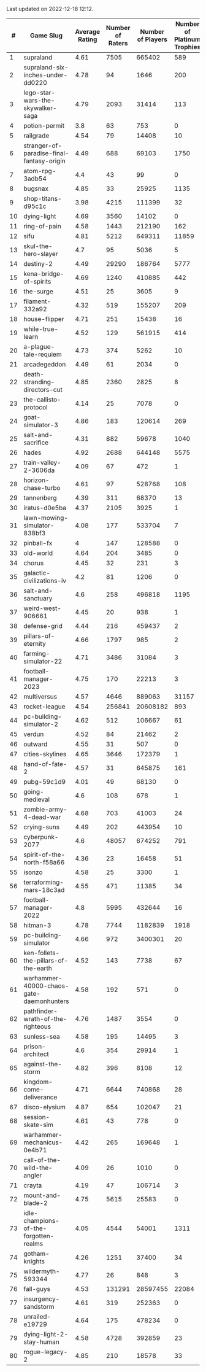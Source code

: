 Last updated on 2022-12-18 12:12.


|#|Game Slug|Average Rating|Number of Raters|Number of Players|Number of Platinum Trophies|Max Rarity (%)|
|---|---|---|---|---|---|---|
|1|supraland|4.61|7505|665402|589|99|
|2|supraland-six-inches-under-dd0220|4.78|94|1646|200|99|
|3|lego-star-wars-the-skywalker-saga|4.79|2093|31414|113|98|
|4|potion-permit|3.8|63|753|0|98|
|5|railgrade|4.54|79|14408|10|98|
|6|stranger-of-paradise-final-fantasy-origin|4.49|688|69103|1750|98|
|7|atom-rpg-3adb54|4.4|43|99|0|97|
|8|bugsnax|4.85|33|25925|1135|97|
|9|shop-titans-d95c1c|3.98|4215|111399|32|97|
|10|dying-light|4.69|3560|14102|0|96|
|11|ring-of-pain|4.58|1443|212190|162|96|
|12|sifu|4.81|5212|649311|11859|96|
|13|skul-the-hero-slayer|4.7|95|5036|5|96|
|14|destiny-2|4.49|29290|186764|5777|95|
|15|kena-bridge-of-spirits|4.69|1240|410885|442|94|
|16|the-surge|4.51|25|3605|9|94|
|17|filament-332a92|4.32|519|155207|209|93|
|18|house-flipper|4.71|251|15438|16|93|
|19|while-true-learn|4.52|129|561915|414|93|
|20|a-plague-tale-requiem|4.73|374|5262|10|92|
|21|arcadegeddon|4.49|61|2034|0|92|
|22|death-stranding-directors-cut|4.85|2360|2825|8|92|
|23|the-callisto-protocol|4.14|25|7078|0|92|
|24|goat-simulator-3|4.86|183|120614|269|91|
|25|salt-and-sacrifice|4.31|882|59678|1040|91|
|26|hades|4.92|2688|644148|5575|89|
|27|train-valley-2-3606da|4.09|67|472|1|88|
|28|horizon-chase-turbo|4.61|97|528768|108|87|
|29|tannenberg|4.39|311|68370|13|87|
|30|iratus-d0e5ba|4.37|2105|3925|1|86|
|31|lawn-mowing-simulator-838bf3|4.08|177|533704|7|86|
|32|pinball-fx|4|147|128588|0|86|
|33|old-world|4.64|204|3485|0|85|
|34|chorus|4.45|32|231|3|84|
|35|galactic-civilizations-iv|4.2|81|1206|0|83|
|36|salt-and-sanctuary|4.6|258|496818|1195|83|
|37|weird-west-906661|4.45|20|938|1|83|
|38|defense-grid|4.44|216|459437|2|80|
|39|pillars-of-eternity|4.66|1797|985|2|80|
|40|farming-simulator-22|4.71|3486|31084|3|79|
|41|football-manager-2023|4.75|170|22213|3|79|
|42|multiversus|4.57|4646|889063|31157|77|
|43|rocket-league|4.54|256841|20608182|893|76|
|44|pc-building-simulator-2|4.62|512|106667|61|75|
|45|verdun|4.52|84|21462|2|75|
|46|outward|4.55|31|507|0|74|
|47|cities-skylines|4.65|3646|172379|1|73|
|48|hand-of-fate-2|4.57|31|645875|161|72|
|49|pubg-59c1d9|4.01|49|68130|0|72|
|50|going-medieval|4.6|108|678|1|70|
|51|zombie-army-4-dead-war|4.68|703|41003|24|67|
|52|crying-suns|4.49|202|443954|10|65|
|53|cyberpunk-2077|4.6|48057|674252|791|63|
|54|spirit-of-the-north-f58a66|4.36|23|16458|51|63|
|55|isonzo|4.58|25|3300|1|60|
|56|terraforming-mars-18c3ad|4.55|471|11385|34|53|
|57|football-manager-2022|4.8|5995|432644|16|49|
|58|hitman-3|4.78|7744|1182839|1918|48|
|59|pc-building-simulator|4.66|972|3400301|20|48|
|60|ken-follets-the-pillars-of-the-earth|4.52|143|7738|67|47|
|61|warhammer-40000-chaos-gate-daemonhunters|4.58|192|571|0|46|
|62|pathfinder-wrath-of-the-righteous|4.76|1487|3554|0|45|
|63|sunless-sea|4.58|195|14495|3|37|
|64|prison-architect|4.6|354|29914|1|33|
|65|against-the-storm|4.82|396|8108|12|32|
|66|kingdom-come-deliverance|4.71|6644|740868|28|30|
|67|disco-elysium|4.87|654|102047|21|28|
|68|session-skate-sim|4.61|43|778|0|26|
|69|warhammer-mechanicus-0e4b71|4.42|265|169648|1|25|
|70|call-of-the-wild-the-angler|4.09|26|1010|0|24|
|71|crayta|4.19|47|106714|3|23|
|72|mount-and-blade-2|4.75|5615|25583|0|14|
|73|idle-champions-of-the-forgotten-realms|4.05|4544|54001|1311|10|
|74|gotham-knights|4.26|1251|37400|34|8|
|75|wildermyth-593344|4.77|26|848|3|8|
|76|fall-guys|4.53|131291|28597455|22084|6|
|77|insurgency-sandstorm|4.61|319|252363|0|6|
|78|unrailed-e19729|4.64|175|478234|0|6|
|79|dying-light-2-stay-human|4.58|4728|392859|23|2|
|80|rogue-legacy-2|4.85|210|18578|33|2|
